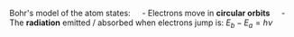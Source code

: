 Bohr's model of the atom states:
$\quad$- Electrons move in **circular orbits**
$\quad$- The **radiation** emitted / absorbed when electrons jump is: $E_b - E_a = h\nu$